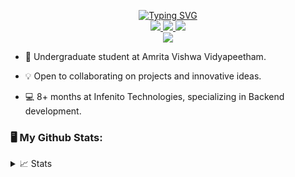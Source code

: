 <p align="center">
<a href="https://github.com/Sadaf-A">
    <img src="https://readme-typing-svg.demolab.com?font=Georgia&size=18&duration=2000&pause=100&multiline=true&width=500&height=80&lines=Sadaf+Ahmed;Sophomore+%7C+Backend+Developer+%7C+Open+Source;Springboot+%7C+TypeScript+%7C+MEAN" alt="Typing SVG" />
</a>
<br/>
 
<a href="https://Resume.pdf">
    <img src="https://img.shields.io/badge/PDF-CV-red?style=flat-square&logo=adobe">
</a>  
<a href="https://www.linkedin.com/in/sadaf-ahmed-b7b86b24b/">
    <img src="https://img.shields.io/badge/-Linkedin-blue?style=flat-square&logo=linkedin">
</a>
<a href="mailto:sadaf.ahmed.in@hotmail.com">
    <img src="https://img.shields.io/badge/-Email-red?style=flat-square&logo=gmail&logoColor=white">
</a>

<br/> 

<a href="https://github.com/Sadaf-A">
    <img src="https://github-stats-alpha.vercel.app/api?username=Sadaf-A&cc=22272e&tc=37BCF6&ic=fff&bc=0000">
</a>

</p>

* 📖 Undergraduate student at Amrita Vishwa Vidyapeetham.

* 💡 Open to collaborating on projects and innovative ideas. 

* 💻 8+ months at Infenito Technologies, specializing in Backend development.

### 🖥️ My Github Stats:

<details>
<summary>📈 Stats</summary>
<br>

![](http://github-profile-summary-cards.vercel.app/api/cards/profile-details?username=Sadaf-A&theme=dracula) 

![](http://github-profile-summary-cards.vercel.app/api/cards/repos-per-language?username=Sadaf-A&theme=dracula) 
![](http://github-profile-summary-cards.vercel.app/api/cards/most-commit-language?username=Sadaf-A&theme=dracula)


<br>
</details>
